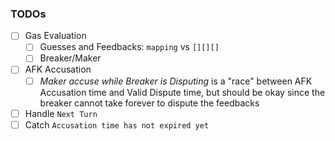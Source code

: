 ### TODOs
   - [ ] Gas Evaluation
      - [ ] Guesses and Feedbacks: ```mapping``` vs ```[][][]```
      - [ ] Breaker/Maker
   - [ ] AFK Accusation
      - [ ] *Maker accuse while Breaker is Disputing* is a "race" between AFK Accusation time and Valid Dispute time, but should be okay since the breaker cannot take forever to dispute the feedbacks
   - [ ] Handle `Next Turn`
   - [ ] Catch `Accusation time has not expired yet`